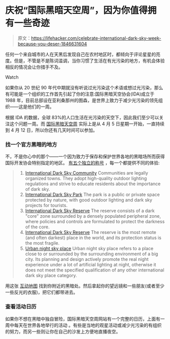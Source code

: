 # 庆祝“国际黑暗天空周”，因为你值得拥有一些奇迹

> 原文：<https://lifehacker.com/celebrate-international-dark-sky-week-because-you-deser-1846631604>

任何一个来自城市的人在天黑后发现自己在农村地区时，都倾向于评论星星的亮度。但是，不管是不是陈词滥调，当你习惯了生活在有光污染的地方，有机会体验相反的情况会让你措手不及。

Watch

如果你从 20 世纪 90 年代中期就没有听说过光污染这个术语或想过光污染，那么有可能是一个组织的工作首先引起了你的注意:国际黑暗天空协会(IDA)成立于 1988 年，目前总部设在亚利桑那州的图森，是世界上致力于减少光污染的领先组织——这是他们的一周。

根据 IDA 的数据，全球 83%的人口生活在光污染的天空下，因此我们至少可以关注这个问题一周。而 [国际黑暗天空周](https://www.darksky.org/) 实际上是从 4 月 5 日星期一开始，一直持续到 4 月 12 日，所以你还有几天时间可以参加。

### 找一个官方黑暗的地方

不，不是你心中的那个——一个因为致力于保存和保护世界各地的黑暗场所而获得国际开发协会特别指定的地区。 [有五个独立的称号](https://www.darksky.org/our-work/conservation/idsp/) ，每一个都提供不同的体验:

> 1.  [International Dark Sky Community](https://www.darksky.org/our-work/conservation/idsp/communities/)
>     Communities are legally organized towns. They adopt high-quality outdoor lighting regulations and strive to educate residents about the importance of dark sky.
> 2.  [International Dark Sky Park](https://www.darksky.org/our-work/conservation/idsp/parks/)
>     The park is a public or private space protected by nature, with good outdoor lighting and dark sky projects for tourists.
> 3.  [International Dark Sky Reserve](https://www.darksky.org/our-work/conservation/idsp/reserves/)
>     The reserve consists of a dark "core" zone surrounded by a densely populated peripheral zone, where policies and controls are formulated to protect the darkness of the core.
> 4.  [International Dark Sky Reserve](https://www.darksky.org/our-work/conservation/idsp/sanctuaries/)
>     The reserve is the most remote (and often darkest) place in the world, and its protection status is the most fragile.
> 5.  [Urban night sky place](https://www.darksky.org/our-work/conservation/idsp/unsp/)
>     Urban night sky place refers to a place close to or surrounded by the surrounding environment of a big city. Its planning and design actively promote the real night experience under a lot of artificial lighting at night, otherwise it does not meet the specified qualification of any other international dark sky place category.

用这张 [互动地图](https://www.darksky.org/our-work/conservation/idsp/finder/) 找到你附近的黑暗处。然后拿起你的望远镜和一些朋友(或者至少一些反光的衣服)，把它们都带进去。

### 查看活动日历

如果你不想在黑暗中独自冒险，国际黑暗天空周网站有一个完整的日历，上面有一周中每天在世界各地举行的活动 。有些是当地的观星活动或减少光污染的有组织的努力，而另一些则让你在自己的沙发上方便地直播夜空。